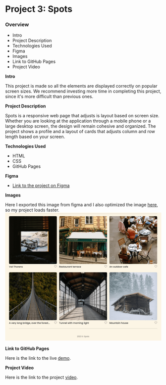 # Project 3: Spots

### Overview

- Intro
- Project Description
- Technologies Used
- Figma
- Images
- Link to GitHub Pages
- Project Video

**Intro**

This project is made so all the elements are displayed correctly on popular screen sizes. We recommend investing more time in completing this project, since it's more difficult than previous ones.

**Project Description**

Spots is a responsive web page that adjusts is layout based on screen size. Whether you are looking at the application through a mobile phone or a large desktop screen, the design will remain cohesive and organized. The project shows a profile and a layout of cards that adjusts column and row length based on your screen.

**Technologies Used**

- HTML
- CSS
- GitHub Pages

**Figma**

- [Link to the project on Figma](https://www.figma.com/file/BBNm2bC3lj8QQMHlnqRsga/Sprint-3-Project-%E2%80%94-Spots?type=design&node-id=2%3A60&mode=design&t=afgNFybdorZO6cQo-1)

**Images**

Here I exported this image from figma and I also optimized the image [here](https://tinypng.com/), so my project loads faster.
![alt text](images/figma.png)

**Link to GitHub Pages**

Here is the link to the live [demo](https://fredsmith2.github.io/se_project_spots/).

**Project Video**

Here is the link to the project [video](https://drive.google.com/file/d/18KtbK_i7zlQaRCEsoySEOJ0PSovy9aM5/view?usp=drive_link).
